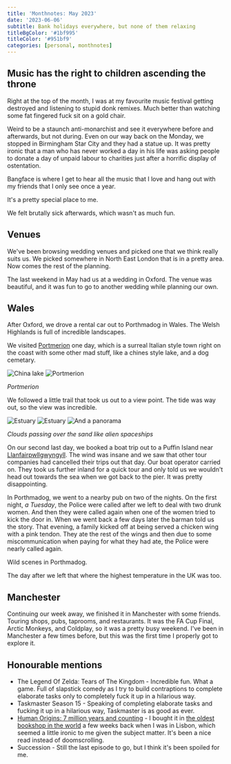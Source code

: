 ```yaml
---
title: 'Monthnotes: May 2023'
date: '2023-06-06'
subtitle: Bank holidays everywhere, but none of them relaxing
titleBgColor: '#1bf995'
titleColor: '#951bf9'
categories: [personal, monthnotes]
---
```


## Music has the right to children ascending the throne

Right at the top of the month, I was at my favourite music festival getting destroyed and listening to stupid donk remixes. Much better than watching some fat fingered fuck sit on a gold chair.

Weird to be a staunch anti-monarchist and see it everywhere before and afterwards, but not during. Even on our way back on the Monday, we stopped in Birmingham Star City and they had a statue up. It was pretty ironic that a man who has never worked a day in his life was asking people to donate a day of unpaid labour to charities just after a horrific display of ostentation.

Bangface is where I get to hear all the music that I love and hang out with my friends that I only see once a year.

It's a pretty special place to me.

We felt brutally sick afterwards, which wasn't as much fun.

## Venues

We've been browsing wedding venues and picked one that we think really suits us. We picked somewhere in North East London that is in a pretty area. Now comes the rest of the planning.

The last weekend in May had us at a wedding in Oxford. The venue was beautiful, and it was fun to go to another wedding while planning our own.

## Wales

After Oxford, we drove a rental car out to Porthmadog in Wales. The Welsh Highlands is full of incredible landscapes.

We visited [Portmerion](https://en.wikipedia.org/wiki/Portmeirion) one day, which is a surreal Italian style town right on the coast with some other mad stuff, like a chines style lake, and a dog cemetary.

![China lake](/images/blog/may-2023/china_lake.jpeg)
![Portmerion](/images/blog/may-2023/portmerion.jpeg)

_Portmerion_

We followed a little trail that took us out to a view point. The tide was way out, so the view was incredible.

![Estuary](/images/blog/may-2023/estuary.jpeg)
![Estuary](/images/blog/may-2023/estuary_2.jpeg)
![And a panorama](/images/blog/may-2023/pano.jpeg)

_Clouds passing over the sand like alien spaceships_

On our second last day, we booked a boat trip out to a Puffin Island near [Llanfairpwllgwyngyll](https://en.wikipedia.org/wiki/Llanfairpwllgwyngyll). The wind was insane and we saw that other tour companies had cancelled their trips out that day. Our boat operator carried on. They took us further inland for a quick tour and only told us we wouldn't head out towards the sea when we got back to the pier. It was pretty disappointing.

In Porthmadog, we went to a nearby pub on two of the nights. On the first night, _a Tuesday_, the Police were called after we left to deal with two drunk women. And then they were called again when one of the women tried to kick the door in. When we went back a few days later the barman told us the story. That evening, a family kicked off at being served a chicken wing with a pink tendon. They ate the rest of the wings and then due to some miscommunication when paying for what they had ate, the Police were nearly called again.

Wild scenes in Porthmadog.

The day after we left that where the highest temperature in the UK was too.

## Manchester

Continuing our week away, we finished it in Manchester with some friends. Touring shops, pubs, taprooms, and restaurants. It was the FA Cup Final, Arctic Monkeys, and Coldplay, so it was a pretty busy weekend. I've been in Manchester a few times before, but this was the first time I properly got to explore it.

## Honourable mentions

- The Legend Of Zelda: Tears of The Kingdom - Incredible fun. What a game. Full of slapstick comedy as I try to build contraptions to complete elaborate tasks only to completely fuck it up in a hilarious way.
- Taskmaster Season 15 - Speaking of completing elaborate tasks and fucking it up in a hilarious way, Taskmaster is as good as ever.
- [Human Origins: 7 million years and counting](https://www.amazon.co.uk/Human-Origins-million-counting-Scientist/dp/1473629802) - I bought it in [the oldest bookshop in the world](https://www.atlasobscura.com/places/livraria-bertrand) a few weeks back when I was in Lisbon, which seemed a little ironic to me given the subject matter. It's been a nice read instead of doomscrolling.
- Succession - Still the last episode to go, but I think it's been spoiled for me.
